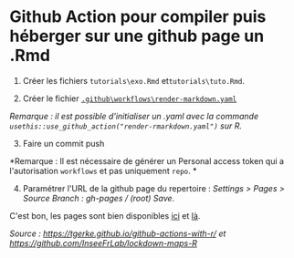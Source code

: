 # Github Action pour compiler puis héberger sur une github page un .Rmd

1. Créer les fichiers `tutorials\exo.Rmd` et`tutorials\tuto.Rmd`. 

2. Créer le fichier [`.github\workflows\render-markdown.yaml`](.github\workflows\render-markdown.yaml)

*Remarque : il est possible d'initialiser un .yaml avec la commande `usethis::use_github_action("render-rmarkdown.yaml")` sur R.*

3. Faire un commit push

*Remarque : Il est nécessaire de générer un Personal access token qui a l'autorisation `workflows` et pas uniquement `repo`. *

4. Paramétrer l'URL de la github page du repertoire : *Settings > Pages > Source Branch : gh-pages / (root) Save*. 


C'est bon, les pages sont bien disponibles [ici](https://antuki.github.io/tests_github_actions/tuto.html) et [là](https://antuki.github.io/tests_github_actions/exi.html).

*Source : https://tgerke.github.io/github-actions-with-r/ et https://github.com/InseeFrLab/lockdown-maps-R*

